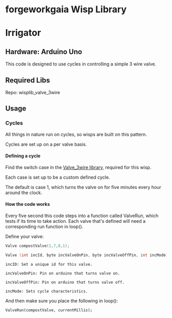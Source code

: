 
# forgeworkgaia Wisp Library

# Irrigator

## Hardware: Arduino Uno

This code is designed to use cycles in controlling a simple 3 wire valve.

## Required Libs
Repo: wisplib_valve_3wire


## Usage


### Cycles

All things in nature run on cycles, so wisps are built on this pattern.

Cycles are set up on a per valve basis.

#### Defining a cycle

Find the switch case in the [Valve_3wire library](https://github.com/forgeworkgaia/wislib_valve_3wire), required for this wisp.

Each case is set up to be a custom defined cycle.

The default is case 1, which turns the valve on for five minutes every hour around the clock.


#### How the code works

Every five second this code steps into a function called ValveRun, which tests if its time to take action. Each valve that's defined will need a corresponding run function in loop().

Define your valve:

```c++
Valve compostValve(1,7,8,1);
```

```c++
Valve (int incId, byte incValveOnPin, byte incValveOffPin, int incMode)
```
    incID: Set a unique id for this valve.

    incValveOnPin: Pin on arduino that turns valve on.

    incValveOffPin: Pin on arduino that turns valve off.

    incMode: Sets cycle characteristics.


And then make sure you place the following in loop():

`ValveRun(compostValve, currentMillis);`
